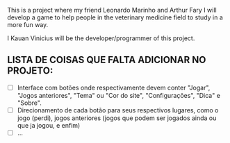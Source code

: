 This is a project where my friend Leonardo Marinho and Arthur Fary I will develop a game to help people in the veterinary medicine field to study in a more fun way.

I Kauan Vinicius will be the developer/programmer of this project.

## LISTA DE COISAS QUE FALTA ADICIONAR NO PROJETO:
- [ ] Interface com botões onde respectivamente devem conter "Jogar", "Jogos anteriores", "Tema" ou "Cor do site", "Configurações", "Dica" e "Sobre".
- [ ] Direcionamento de cada botão para seus respectivos lugares, como o jogo (perdi), jogos anteriores (jogos que podem ser jogados ainda ou que ja jogou, e enfim)
- [ ] ...
